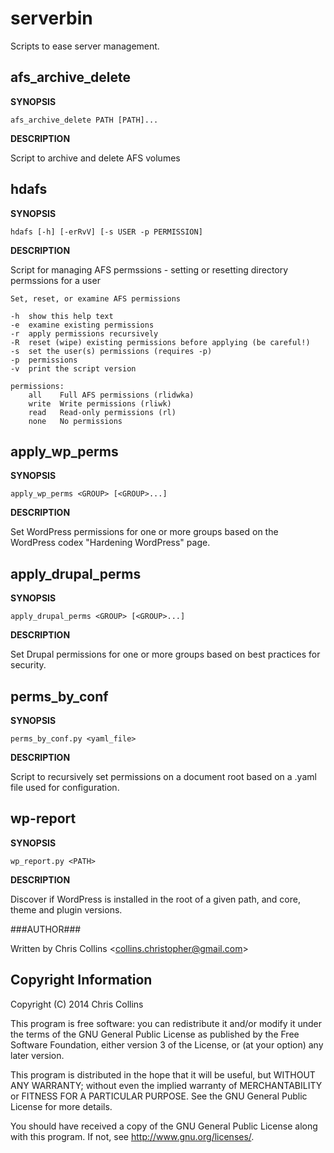 serverbin
=========

Scripts to ease server management. 

afs_archive_delete
------------------

**SYNOPSIS**

    afs_archive_delete PATH [PATH]... 

**DESCRIPTION**

Script to archive and delete AFS volumes

hdafs
-----

**SYNOPSIS**

    hdafs [-h] [-erRvV] [-s USER -p PERMISSION]

**DESCRIPTION**

Script for managing AFS permssions - setting or resetting directory permssions for a user

    Set, reset, or examine AFS permissions
    
    -h  show this help text
    -e  examine existing permissions
    -r  apply permissions recursively
    -R  reset (wipe) existing permissions before applying (be careful!)
    -s  set the user(s) permissions (requires -p)
    -p  permissions
    -v  print the script version
      
    permissions:
        all    Full AFS permissions (rlidwka)
        write  Write permissions (rliwk)
        read   Read-only permissions (rl)
        none   No permissions

apply_wp_perms
--------------

**SYNOPSIS**

    apply_wp_perms <GROUP> [<GROUP>...]

**DESCRIPTION**

Set WordPress permissions for one or more groups based on the WordPress codex "Hardening WordPress" page.

apply_drupal_perms
------------------

**SYNOPSIS**

    apply_drupal_perms <GROUP> [<GROUP>...]

**DESCRIPTION**

Set Drupal permissions for one or more groups based on best practices for security.

perms_by_conf
-------------

**SYNOPSIS**

    perms_by_conf.py <yaml_file>

**DESCRIPTION**

Script to recursively set permissions on a document root based on a .yaml file used for configuration.

wp-report
---------

**SYNOPSIS**

    wp_report.py <PATH>

**DESCRIPTION**

Discover if WordPress is installed in the root of a given path, and core, theme and plugin versions.


###AUTHOR###

Written by Chris Collins \<collins.christopher@gmail.com\>

Copyright Information
---------------------

Copyright (C) 2014 Chris Collins

This program is free software: you can redistribute it and/or modify it under the terms of the GNU General Public License as published by the Free Software Foundation, either version 3 of the License, or (at your option) any later version.

This program is distributed in the hope that it will be useful, but WITHOUT ANY WARRANTY; without even the implied warranty of MERCHANTABILITY or FITNESS FOR A PARTICULAR PURPOSE. See the GNU General Public License for more details.

You should have received a copy of the GNU General Public License along with this program. If not, see http://www.gnu.org/licenses/.

